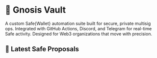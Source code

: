 # 🔐 Gnosis Vault

A custom Safe{Wallet} automation suite built for secure, private multisig ops. Integrated with GitHub Actions, Discord, and Telegram for real-time Safe activity. Designed for Web3 organizations that move with precision.

## 🧾 Latest Safe Proposals

<!--START_SAFE_PROPOSALS-->
<!-- Will be replaced with Safe proposal data -->
<!--END_SAFE_PROPOSALS-->
